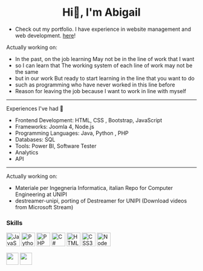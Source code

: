 <h1 align="center">Hi👋, I'm Abigail </h1>
 
- Check out my portfolio. I have experience in website management and web development. [here](https://energysolutions.egat.co.th/)!

Actually working on:
 
- In the past, on the job learning May not be in the line of work that I want
- so I can learn that The working system of each line of work may not be the same
- but in our work But ready to start learning in the line that you want to do
- such as programming who have never worked in this line before
- Reason for leaving the job because I want to work in line with myself

 -----------------
 
Experiences I've had 🤏

- Frontend Development: HTML, CSS , Bootstrap, JavaScript 
- Frameworks: Joomla 4, Node.js
- Programming Languages: Java, Python , PHP
- Databases: SQL 
- Tools: Power BI, Software Tester
- Analytics
- API

-----------------

Actually working on:
- Materiale per Ingegneria Informatica, italian Repo for Computer Engineering at UNIPI
- destreamer-unipi, porting of Destreamer for UNIPI (Download videos from Microsoft Stream)

### Skills


<p align="left">
<a href="https://developer.mozilla.org/en-US/docs/Web/JavaScript" target="_blank" rel="noreferrer"><img src="https://raw.githubusercontent.com/danielcranney/readme-generator/main/public/icons/skills/javascript-colored.svg" width="36" height="36" alt="JavaScript" /></a>
<a href="https://www.python.org/" target="_blank" rel="noreferrer"><img src="https://raw.githubusercontent.com/danielcranney/readme-generator/main/public/icons/skills/python-colored.svg" width="36" height="36" alt="Python" /></a>
<a href="https://www.php.net/" target="_blank" rel="noreferrer"><img src="https://raw.githubusercontent.com/danielcranney/readme-generator/main/public/icons/skills/php-colored.svg" width="36" height="36" alt="PHP" /></a>
<a href="https://docs.microsoft.com/en-us/dotnet/csharp/" target="_blank" rel="noreferrer"><img src="https://raw.githubusercontent.com/danielcranney/readme-generator/main/public/icons/skills/csharp-colored.svg" width="36" height="36" alt="C#" /></a>
<a href="https://developer.mozilla.org/en-US/docs/Glossary/HTML5" target="_blank" rel="noreferrer"><img src="https://raw.githubusercontent.com/danielcranney/readme-generator/main/public/icons/skills/html5-colored.svg" width="36" height="36" alt="HTML5" /></a>
<a href="https://www.w3.org/TR/CSS/#css" target="_blank" rel="noreferrer"><img src="https://raw.githubusercontent.com/danielcranney/readme-generator/main/public/icons/skills/css3-colored.svg" width="36" height="36" alt="CSS3" /></a>
<a href="https://nodejs.org/en/" target="_blank" rel="noreferrer"><img src="https://raw.githubusercontent.com/danielcranney/readme-generator/main/public/icons/skills/nodejs-colored.svg" width="36" height="36" alt="NodeJS" /></a>
</p>
<img height="32" width="32" src="https://cdn.jsdelivr.net/npm/simple-icons@v14/icons/[ICON SLUG].svg" />
<img height="32" width="32" src="https://unpkg.com/simple-icons@v14/icons/[ICON SLUG].svg" />

